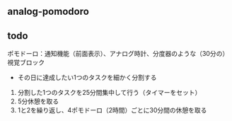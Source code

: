 ## analog-pomodoro

## todo
ポモドーロ：通知機能（前面表示）、アナログ時計、分度器のような（30分の）視覚ブロック

- その日に達成したい1つのタスクを細かく分割する
1. 分割した1つのタスクを25分間集中して行う（タイマーをセット）
2. 5分休憩を取る
3. 1と2を繰り返し、4ポモドーロ（2時間）ごとに30分間の休憩を取る